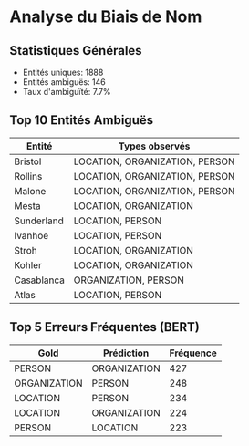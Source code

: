 # Analyse du Biais de Nom

## Statistiques Générales

- Entités uniques: 1888
- Entités ambiguës: 146
- Taux d'ambiguïté: 7.7%

## Top 10 Entités Ambiguës

| Entité | Types observés |
|--------|----------------|
| Bristol | LOCATION, ORGANIZATION, PERSON |
| Rollins | LOCATION, ORGANIZATION, PERSON |
| Malone | LOCATION, ORGANIZATION, PERSON |
| Mesta | LOCATION, ORGANIZATION |
| Sunderland | LOCATION, PERSON |
| Ivanhoe | LOCATION, PERSON |
| Stroh | LOCATION, ORGANIZATION |
| Kohler | LOCATION, ORGANIZATION |
| Casablanca | ORGANIZATION, PERSON |
| Atlas | LOCATION, PERSON |

## Top 5 Erreurs Fréquentes (BERT)

| Gold | Prédiction | Fréquence |
|------|------------|----------|
| PERSON | ORGANIZATION | 427 |
| ORGANIZATION | PERSON | 248 |
| LOCATION | PERSON | 234 |
| LOCATION | ORGANIZATION | 224 |
| PERSON | LOCATION | 223 |
